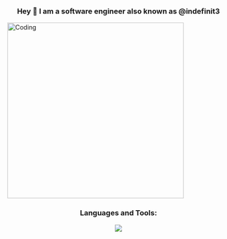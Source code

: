 <h3 align="center">Hey 👋 I am a software engineer also known as @indefinit3</h3>

<img align="center" alt="Coding" width="400" src="https://favim.com/pd/p/orig/2019/03/07/cartoon-keyboard-coding-Favim.com-6986638.gif" >

<h3 align="center">Languages and Tools:</h3>

<p align="center">
  <a href="https://skillicons.dev">
    <img src="https://skillicons.dev/icons?i=html,css,js,python,react,vue,redux,ts,vite,webpack," />
  </a>
</p>
